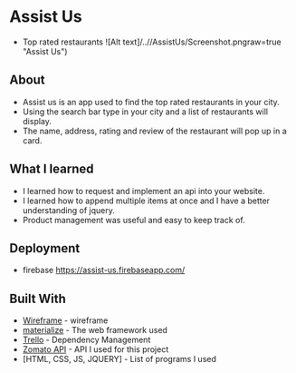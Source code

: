 # Assist Us
- Top rated restaurants 
![Alt text]/../<branch name>/AssistUs/Screenshot.pngraw=true "Assist Us")
## About 
- Assist us is an app used to find the top rated restaurants in your city.
- Using the search bar type in your city and a list of restaurants will display.
- The name, address, rating and review of the restaurant will pop up in a card.

## What I learned 
- I learned how to request and implement an api into your website.
- I learned how to append multiple items at once and I have a better understanding of jquery.
- Product management was useful and easy to keep track of.

## Deployment
- firebase
    https://assist-us.firebaseapp.com/
   
## Built With
* [Wireframe](https://wireframe.cc/2cLn3V) - wireframe
* [materialize](http://materializecss.com/) - The web framework used
* [Trello](https://trello.com/b/YjR62E2J/assist-you) - Dependency Management
* [Zomato API](https://developers.zomato.com/api) - API I used for this project
* [HTML, CSS, JS, JQUERY] - List of programs I used 
